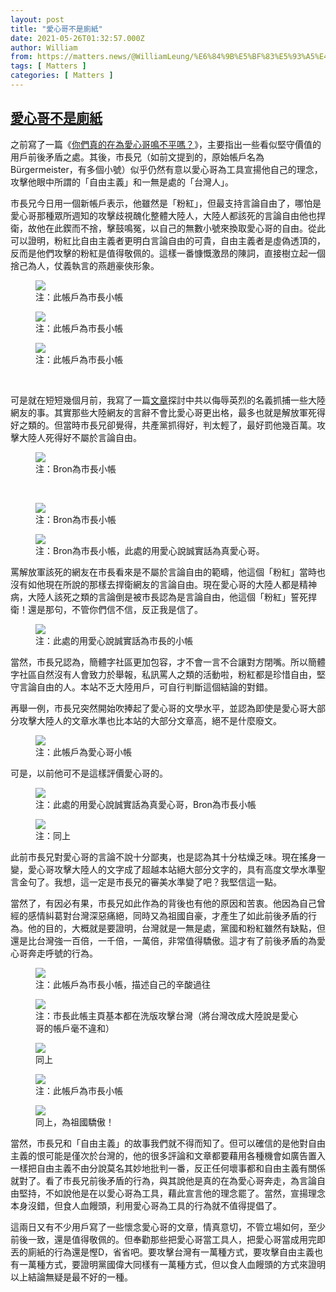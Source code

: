 ```yaml
---
layout: post
title: "愛心哥不是廁紙"
date: 2021-05-26T01:32:57.000Z
author: William
from: https://matters.news/@WilliamLeung/%E6%84%9B%E5%BF%83%E5%93%A5%E4%B8%8D%E6%98%AF%E5%BB%81%E7%B4%99-bafyreieybvlwtg7wcwb6f624mpced2gz2mxhz3gslomsjjgvlixapvaus4
tags: [ Matters ]
categories: [ Matters ]
---
```

<!--1621992777000-->
[愛心哥不是廁紙](https://matters.news/@WilliamLeung/%E6%84%9B%E5%BF%83%E5%93%A5%E4%B8%8D%E6%98%AF%E5%BB%81%E7%B4%99-bafyreieybvlwtg7wcwb6f624mpced2gz2mxhz3gslomsjjgvlixapvaus4)
------

<div>
<p>之前寫了一篇《<a href="https://matters.news/@WilliamLeung/%E4%BD%A0%E5%80%91%E7%9C%9F%E7%9A%84%E5%9C%A8%E7%82%BA%E6%84%9B%E5%BF%83%E5%93%A5%E9%B3%B4%E4%B8%8D%E5%B9%B3%E5%97%8E-bafyreiepnuhlkhqsjyuzbtsdyiymlwxc2ie7crxghrgr2f5np7lzfaegw4#Q29tbWVudDo2MjAzOTI-Q29tbWVudDo2MjUzOTQ" target="_blank">你們真的在為愛心哥鳴不平嗎？</a>》，主要指出一些看似堅守價值的用戶前後矛盾之處。其後，市長兄（如前文提到的，原始帳戶名為Bürgermeister，有多個小號）似乎仍然有意以愛心哥為工具宣揚他自己的理念，攻擊他眼中所謂的「自由主義」和一無是處的「台灣人」。</p><p>市長兄今日用一個新帳戶表示，他雖然是「粉紅」，但最支持言論自由了，哪怕是愛心哥那種眾所週知的攻擊歧視醜化整體大陸人，大陸人都該死的言論自由他也捍衛，故他在此鍥而不捨，擊鼓鳴冤，以自己的無數小號來換取愛心哥的自由。從此可以證明，粉紅比自由主義者更明白言論自由的可貴，自由主義者是虛偽透頂的，反而是他們攻擊的粉紅是值得敬佩的。這樣一番慷慨激昂的陳詞，直接樹立起一個捨己為人，仗義執言的燕趙豪俠形象。</p><figure class="image"><img src="https://assets.matters.news/embed/77710ef3-5268-4130-bba7-9c197726476f.png" data-asset-id="77710ef3-5268-4130-bba7-9c197726476f" referrerpolicy="no-referrer"><figcaption><span>注：此帳戶為市長小帳</span></figcaption></figure><figure class="image"><img src="https://assets.matters.news/embed/276119ed-61a5-49da-80e6-7000b53d5717.png" data-asset-id="276119ed-61a5-49da-80e6-7000b53d5717" referrerpolicy="no-referrer"><figcaption><span>注：此帳戶為市長小帳</span></figcaption></figure><figure class="image"><img src="https://assets.matters.news/embed/c9228547-74c7-4a22-98e6-b4b8caaecdb2.png" data-asset-id="c9228547-74c7-4a22-98e6-b4b8caaecdb2" referrerpolicy="no-referrer"><figcaption><span>注：此帳戶為市長小帳</span></figcaption></figure><p><br></p><p>可是就在短短幾個月前，我寫了一篇<a href="https://matters.news/@WilliamLeung/%E4%BE%AE%E8%BE%B1%E8%8B%B1%E7%83%88%E7%BD%AA-bafyreict2zxabvqivucd2z6zgarzlmgtl5ccuk5m3bkq2zytv7fixlokwe" target="_blank">文章</a>探討中共以侮辱英烈的名義抓捕一些大陸網友的事。其實那些大陸網友的言辭不會比愛心哥更出格，最多也就是解放軍死得好之類的。但當時市長兄卻覺得，共產黨抓得好，判太輕了，最好罰他幾百萬。攻擊大陸人死得好不屬於言論自由。</p><figure class="image"><img src="https://assets.matters.news/embed/d6c7cd4a-07f8-4136-a2ee-b10c077c0e93.png" data-asset-id="d6c7cd4a-07f8-4136-a2ee-b10c077c0e93" referrerpolicy="no-referrer"><figcaption><span>注：Bron為市長小帳</span></figcaption></figure><p><br></p><figure class="image"><img src="https://assets.matters.news/embed/e1140354-7865-43c5-aeb5-f954a0a06a66.png" data-asset-id="e1140354-7865-43c5-aeb5-f954a0a06a66" referrerpolicy="no-referrer"><figcaption><span>注：Bron為市長小帳</span></figcaption></figure><figure class="image"><img src="https://assets.matters.news/embed/cc3da07c-55c7-44ea-ab9f-b23142c8f45d.png" data-asset-id="cc3da07c-55c7-44ea-ab9f-b23142c8f45d" referrerpolicy="no-referrer"><figcaption><span>注：Bron為市長小帳，此處的用愛心說誠實話為真愛心哥。</span></figcaption></figure><p>罵解放軍該死的網友在市長看來是不屬於言論自由的範疇，他這個「粉紅」當時也沒有如他現在所說的那樣去捍衛網友的言論自由。現在愛心哥的大陸人都是精神病，大陸人該死之類的言論倒是被市長認為是言論自由，他這個「粉紅」誓死捍衛！還是那句，不管你們信不信，反正我是信了。</p><figure class="image"><img src="https://assets.matters.news/embed/a50c3134-dba3-4c0b-bfb2-8ce2f73d718d.png" data-asset-id="a50c3134-dba3-4c0b-bfb2-8ce2f73d718d" referrerpolicy="no-referrer"><figcaption><span>注：此處的用愛心說誠實話為市長的小帳</span></figcaption></figure><p>當然，市長兄認為，簡體字社區更加包容，才不會一言不合讓對方閉嘴。所以簡體字社區自然沒有人會致力於舉報，私訊罵人之類的活動啦，粉紅都是珍惜自由，堅守言論自由的人。本站不乏大陸用戶，可自行判斷這個結論的對錯。</p><p>再舉一例，市長兄突然開始吹捧起了愛心哥的文學水平，並認為即使是愛心哥大部分攻擊大陸人的文章水準也比本站的大部分文章高，絕不是什麼廢文。</p><figure class="image"><img src="https://assets.matters.news/embed/f2ba9591-7ab8-4fa3-93b2-78829b034729.png" data-asset-id="f2ba9591-7ab8-4fa3-93b2-78829b034729" referrerpolicy="no-referrer"><figcaption><span>注：此帳戶為愛心哥小帳</span></figcaption></figure><p>可是，以前他可不是這樣評價愛心哥的。</p><figure class="image"><img src="https://assets.matters.news/embed/d56a640d-f5fe-437f-8415-09b03fed5b22.png" data-asset-id="d56a640d-f5fe-437f-8415-09b03fed5b22" referrerpolicy="no-referrer"><figcaption><span>注：此處的用愛心說誠實話為真愛心哥，Bron為市長小帳</span></figcaption></figure><figure class="image"><img src="https://assets.matters.news/embed/4b4f42a2-a48d-48d6-a893-0ece25119343.png" data-asset-id="4b4f42a2-a48d-48d6-a893-0ece25119343" referrerpolicy="no-referrer"><figcaption><span>注：同上</span></figcaption></figure><p>此前市長兄對愛心哥的言論不說十分鄙夷，也是認為其十分枯燥乏味。現在搖身一變，愛心哥攻擊大陸人的文字成了超越本站絕大部分文字的，具有高度文學水準聖言金句了。我想，這一定是市長兄的審美水準變了吧？我堅信這一點。</p><p>當然了，有因必有果，市長兄如此作為的背後也有他的原因和苦衷。他因為自己曾經的感情糾葛對台灣深惡痛絕，同時又為祖國自豪，才產生了如此前後矛盾的行為。他的目的，大概就是要證明，台灣就是一無是處，黨國和粉紅雖然有缺點，但還是比台灣強一百倍，一千倍，一萬倍，非常值得驕傲。這才有了前後矛盾的為愛心哥奔走呼號的行為。</p><figure class="image"><img src="https://assets.matters.news/embed/fb9b90a4-8a92-403d-a6d3-43868d15f318.png" data-asset-id="fb9b90a4-8a92-403d-a6d3-43868d15f318" referrerpolicy="no-referrer"><figcaption><span>注：此帳戶為市長小帳，描述自己的辛酸過往</span></figcaption></figure><figure class="image"><img src="https://assets.matters.news/embed/9a3ab95e-e832-4f2c-9f55-dc20d5c0ba32.png" data-asset-id="9a3ab95e-e832-4f2c-9f55-dc20d5c0ba32" referrerpolicy="no-referrer"><figcaption><span>注：市長此帳主頁基本都在洗版攻擊台灣（將台灣改成大陸說是愛心哥的帳戶毫不違和）</span></figcaption></figure><figure class="image"><img src="https://assets.matters.news/embed/b41d3bf1-c34a-4fa0-8d03-ac2815964681.png" data-asset-id="b41d3bf1-c34a-4fa0-8d03-ac2815964681" referrerpolicy="no-referrer"><figcaption><span>同上</span></figcaption></figure><figure class="image"><img src="https://assets.matters.news/embed/b26954bb-ccd3-41b4-ae85-4411e70a6168.png" data-asset-id="b26954bb-ccd3-41b4-ae85-4411e70a6168" referrerpolicy="no-referrer"><figcaption><span>注：此帳戶為市長小帳</span></figcaption></figure><figure class="image"><img src="https://assets.matters.news/embed/add2e2e0-80d3-4074-9d11-a57198b2a4bb.png" data-asset-id="add2e2e0-80d3-4074-9d11-a57198b2a4bb" referrerpolicy="no-referrer"><figcaption><span>同上，為祖國驕傲！</span></figcaption></figure><p>當然，市長兄和「自由主義」的故事我們就不得而知了。但可以確信的是他對自由主義的恨可能是僅次於台灣的，他的很多評論和文章都要藉用各種機會如廣告置入一樣把自由主義不由分說莫名其妙地批判一番，反正任何壞事都和自由主義有關係就對了。看了市長兄前後矛盾的行為，與其說他是真的在為愛心哥奔走，為言論自由堅持，不如說他是在以愛心哥為工具，藉此宣言他的理念罷了。當然，宣揚理念本身沒錯，但食人血饅頭，利用愛心哥為工具的行為就不值得提倡了。</p><p>這兩日又有不少用戶寫了一些懷念愛心哥的文章，情真意切，不管立場如何，至少前後一致，還是值得敬佩的。但奉勸那些把愛心哥當工具人，把愛心哥當成用完即丟的廁紙的行為還是慳D，省省吧。要攻擊台灣有一萬種方式，要攻擊自由主義也有一萬種方式，要證明黨國偉大同樣有一萬種方式，但以食人血饅頭的方式來證明以上結論無疑是最不好的一種。</p>
</div>
